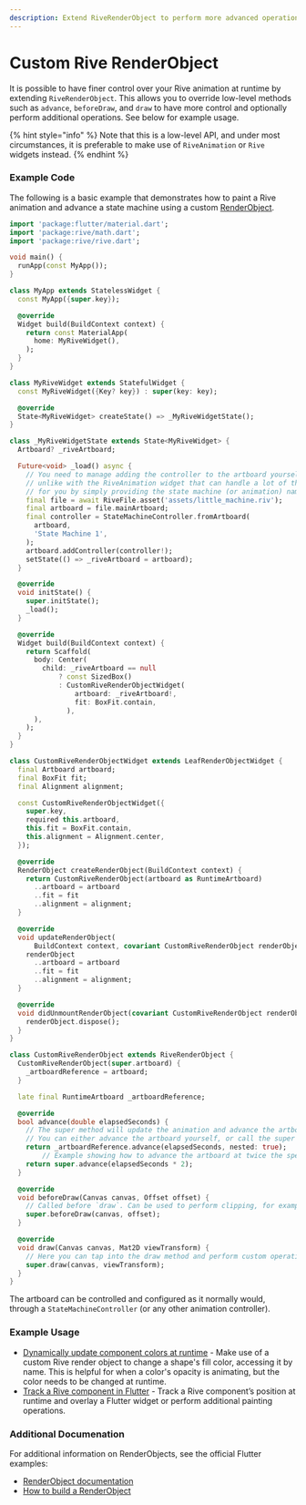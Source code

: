 ```yaml
---
description: Extend RiveRenderObject to perform more advanced operations.
---
```


# Custom Rive RenderObject

It is possible to have finer control over your Rive animation at runtime by extending `RiveRenderObject`. This allows you to override low-level methods such as `advance`, `beforeDraw`, and `draw` to have more control and optionally perform additional operations. See below for example usage.

{% hint style="info" %}
Note that this is a low-level API, and under most circumstances, it is preferable to make use of `RiveAnimation` or `Rive` widgets instead.
{% endhint %}

### Example Code

The following is a basic example that demonstrates how to paint a Rive animation and advance a state machine using a custom [RenderObject](https://api.flutter.dev/flutter/rendering/RenderObject-class.html).

```dart
import 'package:flutter/material.dart';
import 'package:rive/math.dart';
import 'package:rive/rive.dart';

void main() {
  runApp(const MyApp());
}

class MyApp extends StatelessWidget {
  const MyApp({super.key});

  @override
  Widget build(BuildContext context) {
    return const MaterialApp(
      home: MyRiveWidget(),
    );
  }
}

class MyRiveWidget extends StatefulWidget {
  const MyRiveWidget({Key? key}) : super(key: key);

  @override
  State<MyRiveWidget> createState() => _MyRiveWidgetState();
}

class _MyRiveWidgetState extends State<MyRiveWidget> {
  Artboard? _riveArtboard;

  Future<void> _load() async {
    // You need to manage adding the controller to the artboard yourself,
    // unlike with the RiveAnimation widget that can handle a lot of this logic
    // for you by simply providing the state machine (or animation) name.
    final file = await RiveFile.asset('assets/little_machine.riv');
    final artboard = file.mainArtboard;
    final controller = StateMachineController.fromArtboard(
      artboard,
      'State Machine 1',
    );
    artboard.addController(controller!);
    setState(() => _riveArtboard = artboard);
  }

  @override
  void initState() {
    super.initState();
    _load();
  }

  @override
  Widget build(BuildContext context) {
    return Scaffold(
      body: Center(
        child: _riveArtboard == null
            ? const SizedBox()
            : CustomRiveRenderObjectWidget(
                artboard: _riveArtboard!,
                fit: BoxFit.contain,
              ),
      ),
    );
  }
}

class CustomRiveRenderObjectWidget extends LeafRenderObjectWidget {
  final Artboard artboard;
  final BoxFit fit;
  final Alignment alignment;

  const CustomRiveRenderObjectWidget({
    super.key,
    required this.artboard,
    this.fit = BoxFit.contain,
    this.alignment = Alignment.center,
  });

  @override
  RenderObject createRenderObject(BuildContext context) {
    return CustomRiveRenderObject(artboard as RuntimeArtboard)
      ..artboard = artboard
      ..fit = fit
      ..alignment = alignment;
  }

  @override
  void updateRenderObject(
      BuildContext context, covariant CustomRiveRenderObject renderObject) {
    renderObject
      ..artboard = artboard
      ..fit = fit
      ..alignment = alignment;
  }

  @override
  void didUnmountRenderObject(covariant CustomRiveRenderObject renderObject) {
    renderObject.dispose();
  }
}

class CustomRiveRenderObject extends RiveRenderObject {
  CustomRiveRenderObject(super.artboard) {
    _artboardReference = artboard;
  }

  late final RuntimeArtboard _artboardReference;

  @override
  bool advance(double elapsedSeconds) {
    // The super method will update the animation and advance the artboard.
    // You can either advance the artboard yourself, or call the super method.
    return _artboardReference.advance(elapsedSeconds, nested: true);
		// Example showing how to advance the artboard at twice the speed.
    return super.advance(elapsedSeconds * 2);
  }

  @override
  void beforeDraw(Canvas canvas, Offset offset) {
    // Called before `draw`. Can be used to perform clipping, for example.
    super.beforeDraw(canvas, offset);
  }

  @override
  void draw(Canvas canvas, Mat2D viewTransform) {
    // Here you can tap into the draw method and perform custom operations.
    super.draw(canvas, viewTransform);
  }
}
```

The artboard can be controlled and configured as it normally would, through a `StateMachineController` (or any other animation controller).

### Example Usage

* [Dynamically update component colors at runtime](https://github.com/HayesGordon/rive\_flutter\_runtime\_color\_change\_example) - Make use of a custom Rive render object to change a shape's fill color, accessing it by name. This is helpful for when a color's opacity is animating, but the color needs to be changed at runtime.
* [Track a Rive component in Flutter](https://github.com/luigi-rosso/rive\_flutter\_painting\_context/) - Track a Rive component’s position at runtime and overlay a Flutter widget or perform additional painting operations.

### Additional Documenation

For additional information on RenderObjects, see the official Flutter examples:

* [RenderObject documentation](https://api.flutter.dev/flutter/rendering/RenderObject-class.html)
* [How to build a RenderObject](https://www.youtube.com/watch?v=cq34RWXegM8)


